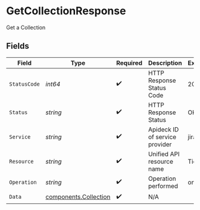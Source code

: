 # GetCollectionResponse

Get a Collection


## Fields

| Field                                                          | Type                                                           | Required                                                       | Description                                                    | Example                                                        |
| -------------------------------------------------------------- | -------------------------------------------------------------- | -------------------------------------------------------------- | -------------------------------------------------------------- | -------------------------------------------------------------- |
| `StatusCode`                                                   | *int64*                                                        | :heavy_check_mark:                                             | HTTP Response Status Code                                      | 200                                                            |
| `Status`                                                       | *string*                                                       | :heavy_check_mark:                                             | HTTP Response Status                                           | OK                                                             |
| `Service`                                                      | *string*                                                       | :heavy_check_mark:                                             | Apideck ID of service provider                                 | jira                                                           |
| `Resource`                                                     | *string*                                                       | :heavy_check_mark:                                             | Unified API resource name                                      | Tickets                                                        |
| `Operation`                                                    | *string*                                                       | :heavy_check_mark:                                             | Operation performed                                            | one                                                            |
| `Data`                                                         | [components.Collection](../../models/components/collection.md) | :heavy_check_mark:                                             | N/A                                                            |                                                                |